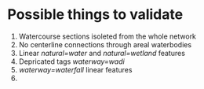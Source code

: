 # Possible things to validate

1. Watercourse sections isoleted from the whole network
2. No centerline connections through areal waterbodies
3. Linear *natural=water* and *natural=wetland* features
4. Depricated tags *waterway=wadi*
5. *waterway=waterfall* linear features
6. 

